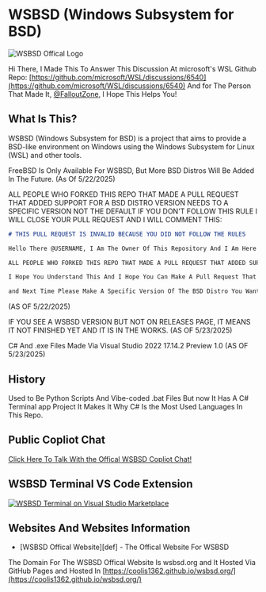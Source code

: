 # WSBSD (Windows Subsystem for BSD)

![WSBSD Offical Logo](https://github.com/TTSConsulting/WSBSD/blob/main/download%20(1)%20-%20Copy.png)

Hi There, I Made This To Answer This Discussion At microsoft's WSL Github Repo: [https://github.com/microsoft/WSL/discussions/6540](https://github.com/microsoft/WSL/discussions/6540) And for The Person That Made It, [@FalloutZone](https://github.com/FalloutZone), I Hope This Helps You!

## What Is This?

WSBSD (Windows Subsystem for BSD) is a project that aims to provide a BSD-like environment on Windows using the Windows Subsystem for Linux (WSL) and other tools.

FreeBSD Is Only Available For WSBSD, But More BSD Distros Will Be Added In The Future. (As Of 5/22/2025)

ALL PEOPLE WHO FORKED THIS REPO THAT MADE A PULL REQUEST THAT ADDED SUPPORT FOR A BSD DISTRO VERSION NEEDS TO A SPECIFIC VERSION NOT THE DEFAULT IF YOU DON'T FOLLOW THIS RULE I WILL CLOSE YOUR PULL REQUEST AND I WILL COMMENT THIS:

```markdown
# THIS PULL REQUEST IS INVALID BECAUSE YOU DID NOT FOLLOW THE RULES

Hello There @USERNAME, I Am The Owner Of This Repository And I Am Here To Tell You That Your Pull Request Is Invalid Because You Did Not Follow The Rules. Please Read The README.md File For The Rule Here's The Rule:

ALL PEOPLE WHO FORKED THIS REPO THAT MADE A PULL REQUEST THAT ADDED SUPPORT FOR A BSD DISTRO VERSION NEEDS TO A SPECIFIC VERSION NOT THE DEFAULT IF YOU DON'T FOLLOW THIS RULE I WILL CLOSE YOUR PULL REQUEST

I Hope You Understand This And I Hope You Can Make A Pull Request That Follows The Rules. Thank You For Your Understanding!

and Next Time Please Make A Specific Version Of The BSD Distro You Want To Add Support For. Thank You! (And I Will Approve Your Pull Request And Approve It As The Default Version!)

```

(AS OF 5/22/2025)

IF YOU SEE A WSBSD VERSION BUT NOT ON RELEASES PAGE, IT MEANS IT NOT FINISHED YET AND IT IS IN THE WORKS. (AS OF 5/23/2025)

C# And .exe Files Made Via Visual Studio 2022 17.14.2 Preview 1.0 (AS OF 5/23/2025)

## History

Used to Be Python Scripts And Vibe-coded .bat Files But now It Has A C# Terminal app Project It Makes It Why C# Is the Most Used Languages In This Repo.

## Public Copliot Chat

[Click Here To Talk With the Offical WSBSD Copliot Chat!](https://github.com/copilot/share/023151be-0324-8c67-8011-7a0aa03569e4)

## WSBSD Terminal VS Code Extension

[![WSBSD Terminal on Visual Studio Marketplace](https://img.shields.io/visual-studio-marketplace/v/Coolis1362.wsbsd-terminal?label=WSBSD%20Terminal&color=blue&logo=visualstudiocode)](https://marketplace.visualstudio.com/items?itemName=Coolis1362.wsbsd-terminal)

## Websites And Websites Information

- [WSBSD Offical Website][def] - The Offical Website For WSBSD

The Domain For The WSBSD Offical Website Is wsbsd.org and It Hosted Via GitHub Pages and Hosted In  [https://coolis1362.github.io/wsbsd.org/](https://coolis1362.github.io/wsbsd.org/)